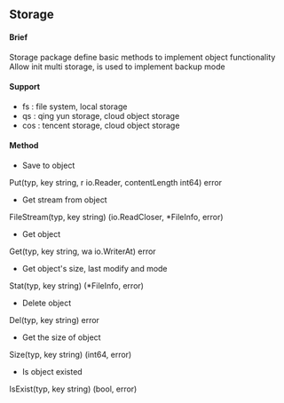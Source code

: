 ## Storage

#### Brief
Storage package define basic methods to implement object functionality\
Allow init multi storage, is used to implement backup mode 


#### Support

- fs : file system, local storage
- qs : qing yun storage, cloud object storage
- cos : tencent storage, cloud object storage

#### Method

- Save to object

Put(typ, key string, r io.Reader, contentLength int64) error

- Get stream from object

FileStream(typ, key string) (io.ReadCloser, *FileInfo, error)

- Get object

Get(typ, key string, wa io.WriterAt) error

- Get object's size, last modify and mode

Stat(typ, key string) (*FileInfo, error)

- Delete object
	
Del(typ, key string) error

- Get the size of object

Size(typ, key string) (int64, error)

- Is object existed
	
IsExist(typ, key string) (bool, error)

